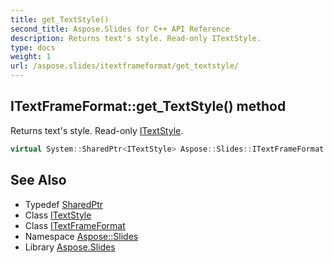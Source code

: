 ```yaml
---
title: get_TextStyle()
second_title: Aspose.Slides for C++ API Reference
description: Returns text's style. Read-only ITextStyle.
type: docs
weight: 1
url: /aspose.slides/itextframeformat/get_textstyle/
---
```

## ITextFrameFormat::get_TextStyle() method


Returns text's style. Read-only [ITextStyle](../../itextstyle/).

```cpp
virtual System::SharedPtr<ITextStyle> Aspose::Slides::ITextFrameFormat::get_TextStyle()=0
```

## See Also

* Typedef [SharedPtr](../../../system/sharedptr/)
* Class [ITextStyle](../../itextstyle/)
* Class [ITextFrameFormat](../)
* Namespace [Aspose::Slides](../../)
* Library [Aspose.Slides](../../../)